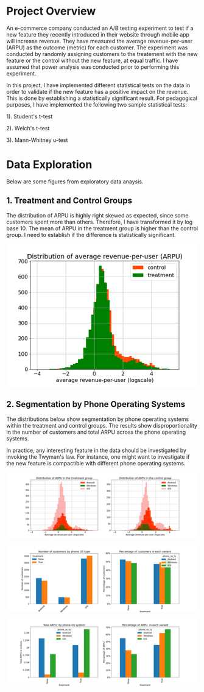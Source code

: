 # Project Overview

An e-commerce company conducted an A/B testing experiment to test if a new feature they recently introduced in their website through mobile app will increase revenue. They have measured the average revenue-per-user (ARPU) as the outcome (metric) for each customer. The experiment was conducted by randomly assigning customers to the treatement with the new feature or the control without the new feature, at equal traffic. I have assumed that power analysis was conducted prior to performing this experiment.

In this project, I have implemented different statistical tests on the data in order to validate if the new feature has a positive impact on the revenue. This is done by establishing a statistically significant result.  For pedagogical purposes, I have implemented the following two sample statistical tests:

1). Student's t-test

2). Welch's t-test

3). Mann-Whitney u-test


# Data Exploration
Below are some figures from exploratory data anaysis.

## 1. Treatment and Control Groups
The distribution of ARPU is highly right skewed as expected, since some customers spent more than others. Therefore, I have transformed it by log base 10. The mean of ARPU in the treatment group is higher than the control group. I need to establish if the difference is statistically significant. 

![fig](images/fig1.png)

## 2. Segmentation by Phone Operating Systems
The distributions below show segmentation by phone operating systems within the treatment and control groups. The results show disproportionality in the number of customers and total ARPU across the phone operating systems.

In practice, any interesting feature in the data should be investigated by invoking the Twyman's law. For instance, one might want to investigate if the new feature is compactible with different phone operating systems.

![fig](images/fig4.png)

![fig](images/fig3.png)

![fig](images/fig2.png)


